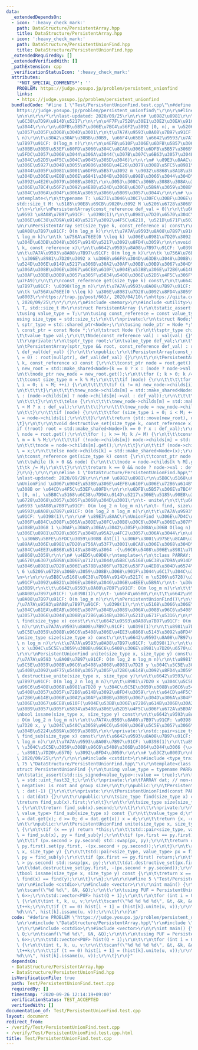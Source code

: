 ```yaml
---
data:
  _extendedDependsOn:
  - icon: ':heavy_check_mark:'
    path: DataStructure/PersistentArray.hpp
    title: DataStructure/PersistentArray.hpp
  - icon: ':heavy_check_mark:'
    path: DataStructure/PersistentUnionFind.hpp
    title: DataStructure/PersistentUnionFind.hpp
  _extendedRequiredBy: []
  _extendedVerifiedWith: []
  _pathExtension: cpp
  _verificationStatusIcon: ':heavy_check_mark:'
  attributes:
    '*NOT_SPECIAL_COMMENTS*': ''
    PROBLEM: https://judge.yosupo.jp/problem/persistent_unionfind
    links:
    - https://judge.yosupo.jp/problem/persistent_unionfind
  bundledCode: "#line 1 \"Test/PersistentUnionFind.test.cpp\"\n#define PROBLEM \"\
    https://judge.yosupo.jp/problem/persistent_unionfind\"\r\n\r\n#line 1 \"DataStructure/PersistentArray.hpp\"\
    \n\n\n\r\n/*\r\nlast-updated: 2020/09/25\r\n\r\n# \u6982\u8981\r\n\u5B8C\u5168\
    \u6C38\u7D9A\u914D\u5217\r\n\r\n\u4F7F\u7528\u30E1\u30E2\u30EA\u91CF\u304C\u591A\
    \u3044\r\n\r\n\u6DFB\u5B57\u306E\u7BC4\u56F2\u3092 [0, n), m \u5206\u6728\u3068\
    \u3057\u305F\u3068\u304D\u3001\r\n\t\u7A7A\u9593\u8A08\u7B97\u91CF: O(n log_m\
    \ n)\r\n\t\u30A2\u30AF\u30BB\u30B9, \u66F4\u65B0 \u6642\u9593/\u7A7A\u9593 \u8A08\
    \u7B97\u91CF: O(log_m n)\r\n\r\n\u4EFB\u610F\u306E\u6DFB\u5B57\u306B\u30A2\u30AF\
    \u30BB\u30B9\u53EF\u80FD\u3060\u304C\u8CA0\u306E\u6DFB\u5B57\u306B\u306F\u5BFE\
    \u5FDC\u3057\u3066\u3044\u306A\u3044(\u307B\u307C\u6B63\u3057\u304F\u52D5\u304F\
    \u304C\u52D5\u4F5C\u304C\u9045\u305D\u3046)\r\n\r\n# \u89E3\u8AAC\r\n\u6DFB\u5B57\
    \u306E\u5927\u304D\u3055\u9806\u306B\u4E26\u3079\u308B\u5FC5\u8981\u306F\u306A\
    \u3044\u305F\u3081\u3001\u6DFB\u5B57\u3092 m \u9032\u8868\u8A18\u3057\u305F\u3068\
    \u304D\u306E\u4E0B\u306E\u6841\u304B\u3089\u898B\u3066\u3044\u304D\u8981\u7D20\
    \u3092\u4E26\u3079\u308B\u3002\r\n\u3053\u308C\u306B\u3088\u308A\u3001\u6DFB\u5B57\
    \u306E\u7BC4\u56F2\u3092\u4E8B\u524D\u306B\u6307\u5B9A\u3059\u308B\u5FC5\u8981\
    \u304C\u306A\u304F\u306A\u3063\u3066\u5B09\u3057\u3044\r\n\r\n# \u4ED5\u69D8\r\
    \ntemplate<\r\n\ttypename T: \u6271\u3046\u30C7\u30FC\u30BF\u306E\u578B\r\n\t\
    std::size_t M: \u5185\u90E8\u69CB\u9020\u3092 M \u5206\u6728\u306B\u3059\u308B\
    \r\n>\r\n\r\nPersistentArray(const_reference def_val = 0)\r\n\t\u6642\u9593/\u7A7A\
    \u9593 \u8A08\u7B97\u91CF: \u0398(1)\r\n\t\u8981\u7D20\u6570\u304C\u7121\u9650\
    \u306E\u6C38\u7D9A\u914D\u5217\u3092\u4F5C\u6210, \u521D\u671F\u5024\u306F def_val\r\
    \n\r\nPersistentArray set(size_type k, const_reference x) const\r\n\t\u6642\u9593\
    \u8A08\u7B97\u91CF: O(m log_m k)\r\n\t\u7A7A\u9593\u8A08\u7B97\u91CF: \u0398(m\
    \ log_m k)\r\n\tk \u756A\u76EE(0 \\leq k) \u306E\u8981\u7D20\u3092 x \u306B\u66F8\
    \u304D\u63DB\u3048\u305F\u914D\u5217\u3092\u8FD4\u3059\r\n\r\nvoid destructive_set(size_type\
    \ k, const_reference x)\r\n\t\u6642\u9593\u8A08\u7B97\u91CF: \u0398(log_m k)\r\
    \n\t\u7A7A\u9593\u8A08\u7B97\u91CF: O(m log_m k)\r\n\tk \u756A\u76EE(0 \\leq k)\
    \ \u306E\u8981\u7D20\u3092 x \u306B\u66F8\u304D\u63DB\u3048\u308B\r\n\t\u64CD\u4F5C\
    \u524D\u306E\u914D\u5217\u306B\u30A2\u30AF\u30BB\u30B9\u3067\u304D\u306A\u304F\
    \u306A\u308B\u306E\u3067\u6CE8\u610F(\u904E\u53BB\u306E\u72B6\u614B\u306B\u30A2\
    \u30AF\u30BB\u30B9\u3057\u305F\u5834\u5408\u306E\u52D5\u4F5C\u306F\u672A\u5B9A\
    \u7FA9)\r\n\t\r\nconst_reference get(size_type k) const\r\n\t\u6642\u9593\u8A08\
    \u7B97\u91CF: \u0398(log_m n)\r\n\t\u7A7A\u9593\u8A08\u7B97\u91CF: \u0398(1)\r\
    \n\tk \u756A\u76EE(0 \\leq k) \u306E\u8981\u7D20\u3092\u8FD4\u3059\r\n\r\n# \u53C2\
    \u8003\r\nhttps://trap.jp/post/663/, 2020/04/10\r\nhttps://qiita.com/hotman78/items/9c643feae1de087e6fc5,\
    \ 2020/09/25\r\n*/\r\n\r\n#include <memory>\r\n#include <utility>\r\n\r\ntemplate<typename\
    \ T, std::size_t M>\r\nstruct PersistentArray {\r\n\tstatic_assert(M > 0);\r\n\
    \tusing value_type = T;\r\n\tusing const_reference = const value_type &;\r\n\t\
    using size_type = std::size_t;\r\n\t\r\nprivate:\r\n\tstruct Node;\r\n\tusing\
    \ sptr_type = std::shared_ptr<Node>;\r\n\tusing node_ptr = Node *;\r\n\tusing\
    \ const_ptr = const Node *;\r\n\tstruct Node {\r\n\t\tsptr_type childs[M];\r\n\
    \t\tvalue_type val;\r\n\t\tNode(const_reference val) : val(val) {}\r\n\t};\r\n\
    \t\r\nprivate:\r\n\tsptr_type root;\r\n\tvalue_type def_val;\r\n\t\r\nprivate:\r\
    \n\tPersistentArray(sptr_type && root, const_reference def_val) : root(root),\
    \ def_val(def_val) {}\r\n\t\r\npublic:\r\n\tPersistentArray(const_reference def_val\
    \ = 0) : root(nullptr), def_val(def_val) {}\r\n\t\r\n\tPersistentArray set(size_type\
    \ k, const_reference x) const {\r\n\t\tconst_ptr node = root.get();\r\n\t\tsptr_type\
    \ new_root = std::make_shared<Node>(k == 0 ? x : (node ? node->val : def_val));\r\
    \n\t\tnode_ptr new_node = new_root.get();\r\n\t\tfor (; k > 0; k /= M) {\r\n\t\
    \t\tconst size_type m = k % M;\r\n\t\t\tif (node) {\r\n\t\t\t\tfor (size_type\
    \ i = 0; i < M; ++i) {\r\n\t\t\t\t\tif (i != m) new_node->childs[i] = node->childs[i];\r\
    \n\t\t\t\t}\r\n\t\t\t\tnew_node->childs[m] = std::make_shared<Node>(k < M ? x\
    \ : (node->childs[m] ? node->childs[m]->val : def_val));\r\n\t\t\t\tnode = node->childs[m].get();\r\
    \n\t\t\t}\r\n\t\t\telse {\r\n\t\t\t\tnew_node->childs[m] = std::make_shared<Node>(k\
    \ < M ? x : def_val);\r\n\t\t\t}\r\n\t\t\tnew_node = new_node->childs[m].get();\r\
    \n\t\t}\r\n\t\tif (node) {\r\n\t\t\tfor (size_type i = 0; i < M; ++i) new_node->childs[i]\
    \ = node->childs[i];\r\n\t\t}\r\n\t\treturn {std::move(new_root), def_val};\r\n\
    \t}\r\n\t\r\n\tvoid destructive_set(size_type k, const_reference x) {\r\n\t\t\
    if (!root) root = std::make_shared<Node>(k == 0 ? x : def_val);\r\n\t\tnode_ptr\
    \ node = root.get();\r\n\t\tfor (; k >= M; k /= M) {\r\n\t\t\tconst size_type\
    \ m = k % M;\r\n\t\t\tif (!node->childs[m]) node->childs[m] = std::make_shared<Node>(def_val);\r\
    \n\t\t\tnode = node->childs[m].get();\r\n\t\t}\r\n\t\tif (node->childs[k]) node->childs[k]->val\
    \ = x;\r\n\t\telse node->childs[k] = std::make_shared<Node>(x);\r\n\t}\r\n\t\r\
    \n\tconst_reference get(size_type k) const {\r\n\t\tconst_ptr node = root.get();\r\
    \n\t\twhile (k > 0 && node) {\r\n\t\t\tnode = node->childs[k % M].get();\r\n\t\
    \t\tk /= M;\r\n\t\t}\r\n\t\treturn k == 0 && node ? node->val : def_val;\r\n\t\
    }\r\n};\r\n\r\n\n#line 1 \"DataStructure/PersistentUnionFind.hpp\"\n\n\n\r\n/*\r\
    \nlast-updated: 2020/09/26\r\n\r\n# \u6982\u8981\r\n\u5B8C\u5168\u6C38\u7D9A UnionFind\r\
    \nUnionFind \u3067\u904E\u53BB\u306E\u4EFB\u610F\u306E\u72B6\u614B\u3092\u898B\
    \u308B or \u64CD\u4F5C\u53EF\u80FD\r\n\r\n\u6DFB\u5B57\u306E\u7BC4\u56F2\u3092\
    \ [0, n), \u5B8C\u5168\u6C38\u7D9A\u914D\u5217\u306E\u5185\u90E8\u3092 m \u5206\
    \u6728\u3068\u3057\u305F\u3068\u304D\u3001\r\n\t- unite\r\n\t\t\u6642\u9593/\u7A7A\
    \u9593 \u8A08\u7B97\u91CF: O(m log_2 n log_m n)\r\n\t- find, size\r\n\t\t\u6642\
    \u9593\u8A08\u7B97\u91CF: O(m log_2 n log_m n)\r\n\t\t\u7A7A\u9593\u8A08\u7B97\
    \u91CF: \u0398(1)\r\n\r\n# \u89E3\u8AAC\r\nUnionFind \u306E\u7D4C\u8DEF\u5727\u7E2E\
    \u306F\u884C\u308F\u305A\u30DE\u30FC\u30B8\u30C6\u30AF\u306E\u307F\u7528\u3044\
    \u308B\u3068 1 \u30AF\u30A8\u30EA\u3042\u305F\u308A\u306B O(log n) \u7B87\u6240\
    \u306E\u8981\u7D20\u3057\u304B\u95A2\u4FC2\u3057\u306A\u3044\r\n\u8981\u7D20 i\
    \ \u306B\u5BFE\u5FDC\u3059\u308B dat[i] \u306F\u3001\u975E\u8CA0\u306E\u3068\u304D\
    \u89AA\u306E\u8981\u7D20\u756A\u53F7\u3001\u8CA0\u306E\u3068\u304D\u81EA\u8EAB\
    \u304C\u4EE3\u8868\u5143\u304B\u3064 -{\u96C6\u5408\u306E\u8981\u7D20\u6570} \u3092\
    \u8868\u3059\r\n\r\n# \u4ED5\u69D8\r\ntemplate<\r\n\tclass PARRAY: \u914D\u5217\
    \u6570\u6307\u5B9A\u306E\u7121\u3044\u5B8C\u5168\u6C38\u7D9A\u914D\u5217(\u6271\
    \u3046\u8981\u7D20\u306E\u578B\u306F\u7B26\u53F7\u4ED8\u304D\u6574\u6570 ex. int)\
    \ 6 \u5206\u6728\u306B\u3059\u308B\u3068\u901F\u3044\u6C17\u304C\u3059\u308B\r\
    \n>\r\n\r\n\u5B8C\u5168\u6C38\u7D9A\u914D\u5217( m \u5206\u6728)\u306E\u8A08\u7B97\
    \u91CF\u3092\u6B21\u306E\u3088\u3046\u306B\u4EEE\u5B9A\r\n\t- \u30A2\u30AF\u30BB\
    \u30B9\r\n\t\t\u6642\u9593\u8A08\u7B97\u91CF: O(m log_m n)\r\n\t\t\u7A7A\u9593\
    \u8A08\u7B97\u91CF: \u0398(1)\r\n\t- \u66F4\u65B0\r\n\t\t\u6642\u9593/\u7A7A\u9593\
    \u8A08\u7B97\u91CF: O(m log_m n)\r\n\r\nPersistentUnionFind()\r\n\t\u6642\u9593\
    /\u7A7A\u9593\u8A08\u7B97\u91CF: \u0398(1)\r\n\t\u5168\u3066\u306E\u8981\u7D20\
    \u304C\u81EA\u8EAB\u306E\u307F\u304B\u3089\u306A\u308B\u96C6\u5408\u306B\u5C5E\
    \u3057\u3066\u3044\u308B\u72B6\u614B\u3067\u521D\u671F\u5316\r\n\r\nsize_type\
    \ find(size_type x) const\r\n\t\u6642\u9593\u8A08\u7B97\u91CF: O(m log_2 n log_m\
    \ n)\r\n\t\u7A7A\u9593\u8A08\u7B97\u91CF: \u0398(1)\r\n\t\u8981\u7D20 x \u304C\
    \u5C5E\u3059\u308B\u96C6\u5408\u306E\u4EE3\u8868\u5143\u3092\u8FD4\u3059\r\n\r\
    \nsize_type size(size_type x) const\r\n\t\u6642\u9593\u8A08\u7B97\u91CF: O(m log_2\
    \ n log_m n)\r\n\t\u7A7A\u9593\u8A08\u7B97\u91CF: \u0398(1)\r\n\t\u8981\u7D20\
    \ x \u304C\u5C5E\u3059\u308B\u96C6\u5408\u306E\u8981\u7D20\u6570\u3092\u8FD4\u3059\
    \r\n\r\nPersistentUnionFind unite(size_type x, size_type y) const\r\n\t\u6642\u9593\
    /\u7A7A\u9593 \u8A08\u7B97\u91CF: O(m log_2 n log_m n)\r\n\t\u8981\u7D20 x \u304C\
    \u5C5E\u3059\u308B\u96C6\u5408\u3068\u8981\u7D20 y \u304C\u5C5E\u3059\u308B\u96C6\
    \u5408\u3092\u4F75\u5408\u3057\u305F\u72B6\u614B\u3092\u8FD4\u3059\r\n\r\nvoid\
    \ destructive_unite(size_type x, size_type y)\r\n\t\u6642\u9593/\u7A7A\u9593 \u8A08\
    \u7B97\u91CF: O(m log_2 n log_m n)\r\n\t\u8981\u7D20 x \u304C\u5C5E\u3059\u308B\
    \u96C6\u5408\u3068\u8981\u7D20 y \u304C\u5C5E\u3059\u308B\u96C6\u5408\u3092\u4F75\
    \u5408\u3057\u305F\u72B6\u614B\u3092\u8FD4\u3059\r\n\t\u64CD\u4F5C\u524D\u306E\
    \u72B6\u614B\u306B\u30A2\u30AF\u30BB\u30B9\u3067\u304D\u306A\u304F\u306A\u308B\
    \u306E\u3067\u6CE8\u610F(\u904E\u53BB\u306E\u72B6\u614B\u306B\u30A2\u30AF\u30BB\
    \u30B9\u3057\u305F\u5834\u5408\u306E\u52D5\u4F5C\u306F\u672A\u5B9A\u7FA9)\r\n\r\
    \nbool issame(size_type x, size_type y) const\r\n\t\u6642\u9593\u8A08\u7B97\u91CF\
    : O(m log_2 n log_m n)\r\n\t\u7A7A\u9593\u8A08\u7B97\u91CF: \u0398(1)\r\n\t\u8981\
    \u7D20 x, y \u304C\u540C\u3058\u96C6\u5408\u306B\u5C5E\u3057\u3066\u3044\u308B\
    \u304B\u5224\u5B9A\u3059\u308B\r\n\r\nprivate:\r\nstd::pair<size_type, value_type>\
    \ find_sub(size_type x) const\r\n\t\u6642\u9593\u8A08\u7B97\u91CF: O(m log_2 n\
    \ log_m n)\r\n\t\u7A7A\u9593\u8A08\u7B97\u91CF: \u0398(1)\r\n\t\u8981\u7D20 x\
    \ \u304C\u5C5E\u3059\u308B\u96C6\u5408\u306B\u3064\u3044\u3066 {\u4EE3\u8868\u5143\
    , \u8981\u7D20\u6570} \u3092\u8FD4\u3059\r\n\r\n# \u53C2\u8003\r\nhttps://qiita.com/hotman78/items/9c643feae1de087e6fc5,\
    \ 2020/09/25\r\n*/\r\n\r\n#include <cstdint>\r\n#include <type_traits>\r\n#line\
    \ 75 \"DataStructure/PersistentUnionFind.hpp\"\n\r\ntemplate<class PARRAY>\r\n\
    struct PersistentUnionFind {\r\n\tusing value_type = typename PARRAY::value_type;\r\
    \n\tstatic_assert(std::is_signed<value_type>::value == true);\r\n\tusing size_type\
    \ = std::uint_fast32_t;\r\n\t\r\nprivate:\r\n\tPARRAY dat; // non-negative: par,\
    \ negative: is root and group size\r\n\t\r\npublic:\r\n\tPersistentUnionFind()\
    \ : dat(-1) {}\r\n\t\r\nprivate:\r\n\tPersistentUnionFind(const PARRAY & dat)\
    \ : dat(dat) {}\r\n\t\r\npublic:\r\n\tsize_type find(size_type x) const {\r\n\t\
    \treturn find_sub(x).first;\r\n\t}\r\n\t\r\n\tsize_type size(size_type x) const\
    \ {\r\n\t\treturn find_sub(x).second;\r\n\t}\r\n\t\r\nprivate:\r\n\tstd::pair<size_type,\
    \ value_type> find_sub(size_type x) const {\r\n\t\tvalue_type d;\r\n\t\tfor (d\
    \ = dat.get(x); d >= 0; d = dat.get(x)) x = d;\r\n\t\treturn {x, -d};\r\n\t}\r\
    \n\t\r\npublic:\r\n\tPersistentUnionFind unite(size_type x, size_type y) const\
    \ {\r\n\t\tif (x == y) return *this;\r\n\t\tstd::pair<size_type, value_type> px\
    \ = find_sub(x), py = find_sub(y);\r\n\t\tif (px.first == py.first) return *this;\r\
    \n\t\tif (px.second > py.second) std::swap(px, py);\r\n\t\treturn dat.set(px.first,\
    \ py.first).set(py.first, -(px.second + py.second));\r\n\t}\r\n\t\r\n\tvoid destructive_unite(size_type\
    \ x, size_type y) {\r\n\t\tstd::pair<size_type, value_type> px = find_sub(x),\
    \ py = find_sub(y);\r\n\t\tif (px.first == py.first) return;\r\n\t\tif (px.second\
    \ > py.second) std::swap(px, py);\r\n\t\tdat.destructive_set(px.first, py.first);\r\
    \n\t\tdat.destructive_set(py.first, -(px.second + py.second));\r\n\t}\r\n\t\r\n\
    \tbool issame(size_type x, size_type y) const {\r\n\t\treturn x == y ? true :\
    \ find(x) == find(y);\r\n\t}\r\n};\r\n\r\n\n#line 5 \"Test/PersistentUnionFind.test.cpp\"\
    \n\r\n#include <cstdio>\r\n#include <vector>\r\n\r\nint main() {\r\n\tint N, Q;\r\
    \n\tscanf(\"%d %d\", &N, &Q);\r\n\t\r\n\tusing PUF = PersistentUnionFind<PersistentArray<int,\
    \ 6>>;\r\n\tstd::vector<PUF> hist(Q + 1);\r\n\t\r\n\tfor (int i = 0; i < Q; ++i)\
    \ {\r\n\t\tint t, k, u, v;\r\n\t\tscanf(\"%d %d %d %d\", &t, &k, &u, &v);\r\n\t\
    \t++k;\r\n\t\tif (t == 0) hist[i + 1] = (hist[k].unite(u, v));\r\n\t\telse printf(\"\
    %d\\n\", hist[k].issame(u, v));\r\n\t}\r\n}\n"
  code: "#define PROBLEM \"https://judge.yosupo.jp/problem/persistent_unionfind\"\r\
    \n\r\n#include \"DataStructure/PersistentArray.hpp\"\r\n#include \"DataStructure/PersistentUnionFind.hpp\"\
    \r\n\r\n#include <cstdio>\r\n#include <vector>\r\n\r\nint main() {\r\n\tint N,\
    \ Q;\r\n\tscanf(\"%d %d\", &N, &Q);\r\n\t\r\n\tusing PUF = PersistentUnionFind<PersistentArray<int,\
    \ 6>>;\r\n\tstd::vector<PUF> hist(Q + 1);\r\n\t\r\n\tfor (int i = 0; i < Q; ++i)\
    \ {\r\n\t\tint t, k, u, v;\r\n\t\tscanf(\"%d %d %d %d\", &t, &k, &u, &v);\r\n\t\
    \t++k;\r\n\t\tif (t == 0) hist[i + 1] = (hist[k].unite(u, v));\r\n\t\telse printf(\"\
    %d\\n\", hist[k].issame(u, v));\r\n\t}\r\n}"
  dependsOn:
  - DataStructure/PersistentArray.hpp
  - DataStructure/PersistentUnionFind.hpp
  isVerificationFile: true
  path: Test/PersistentUnionFind.test.cpp
  requiredBy: []
  timestamp: '2020-09-26 12:14:19+09:00'
  verificationStatus: TEST_ACCEPTED
  verifiedWith: []
documentation_of: Test/PersistentUnionFind.test.cpp
layout: document
redirect_from:
- /verify/Test/PersistentUnionFind.test.cpp
- /verify/Test/PersistentUnionFind.test.cpp.html
title: Test/PersistentUnionFind.test.cpp
---
```


